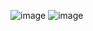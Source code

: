 ![image](https://github.com/Diksha-001/Weather-app/assets/114089823/eb3dfb08-1f31-4d49-ba93-979df4dbe4aa)
![image](https://github.com/Diksha-001/Weather-app/assets/114089823/caf06f9f-36f7-4381-ae95-e371f773850c)

